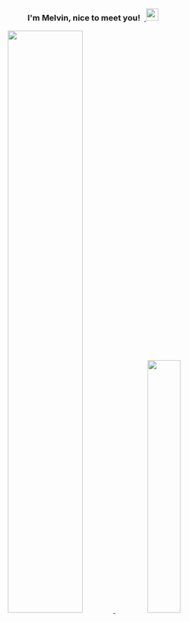 <h3 align="center"> I'm Melvin, nice to meet you!&nbsp;&nbsp;<a href="#"> <img alt="" src="https://raw.githubusercontent.com/MartinHeinz/MartinHeinz/master/wave.gif" width = 25px> </a> </h3>

<a href="#x">
<div align="center">
<img alt="" src="https://readme-typing-svg.herokuapp.com?lines=Python+Freak+🐍;Football+Lover+🏈;Harry+Potter+Enthusiast+🪄;Hockey+Fanatic+🏒;&center=true&width=500&height=34">
</div>
</a>

<div align="center">
<a href="#x">
<img width="55%" src="https://github-readme-stats.vercel.app/api?username=melvinquick&show_icons=true&theme=synthwave&count_private=true&include_all_commits=true"/>
</a>
&nbsp;
<a href="#x">
<img width="36.25%" src="https://github-readme-stats.vercel.app/api/top-langs/?username=melvinquick&layout=compact&theme=dracula&langs_count=8"/>
</a>
</div>

<!--
**melvinquick/melvinquick** is a ✨ _special_ ✨ repository because its `README.md` (this file) appears on your GitHub profile.
-->

